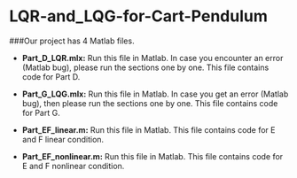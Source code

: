 # LQR-and_LQG-for-Cart-Pendulum

###Our project has 4 Matlab files.

- **Part_D_LQR.mlx:** Run this file in Matlab. In case you encounter an error (Matlab bug), please run the sections one by one. This file contains code for Part D.

- **Part_G_LQG.mlx:** Run this file in Matlab. In case you get an error (Matlab bug), then please run the sections one by one. This file contains code for Part G.

- **Part_EF_linear.m:** Run this file in Matlab. This file contains code for E and F linear condition.

- **Part_EF_nonlinear.m:** Run this file in Matlab. This file contains code for E and F nonlinear condition.
